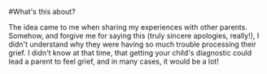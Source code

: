 #What's this about?

The idea came to me when sharing my experiences with other parents. Somehow, and forgive me for saying this (truly sincere apologies, really!),
I didn't understand why they were having so much trouble processing their grief. I didn't know at that time, that getting your child's
diagnostic could lead a parent to feel grief, and in many cases, it would be a lot!
